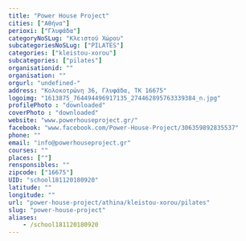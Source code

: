 ```yaml
---
title: "Power House Project"
cities: ["Αθήνα"]
perioxi: ["Γλυφάδα"]
categoryNoSLug: "Κλειστού Χώρου"
subcategoriesNoSLug: ["PILATES"]
categories: ["kleistou-xorou"]
subcategories: ["pilates"]
organisationid: ""
organisation: ""
orgurl: "undefined-"
address: "Κολοκοτρώνη 36, Γλυφάδα, ΤΚ 16675"
logoimg: "1613875_764494496917135_274462895763339384_n.jpg"
profilePhoto : "downloaded"
coverPhoto : "downloaded"
website: "www.powerhouseproject.gr/"
facebook: "www.facebook.com/Power-House-Project/306359892835537"
phone: ""
email: "info@powerhouseproject.gr"
courses: ""
places: [""]
rensponsibles: ""
zipcode: ["16675"]
UID: "school181120180920"
latitude: ""
longitude: ""
url: "power-house-project/athina/kleistou-xorou/pilates"
slug: "power-house-project"
aliases:
    - /school181120180920
---
```





